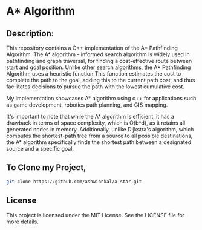 # A* Algorithm


## Description:
This repository contains a C++ implementation of the A* Pathfinding Algorithm. The A* algorithm - informed search algorithm 
is widely used in pathfinding and graph traversal, for finding a cost-effective route between start and goal position. 
Unlike other search algorithms, the A* Pathfinding Algorithm uses a heuristic function This function estimates the 
cost to complete the path to the goal, adding this to the current path cost, and thus facilitates decisions to 
pursue the path with the lowest cumulative cost. 

My implementation showcases A* algorithm using c++ for applications 
such as game development, robotics path planning, and GIS mapping.

It's important to note that while the A* algorithm is efficient, it has a drawback in terms of space complexity, 
which is O(b^d), as it retains all generated nodes in memory. Additionally, unlike Dijkstra's algorithm, which 
computes the shortest-path tree from a source to all possible destinations, the A* algorithm specifically finds 
the shortest path between a designated source and a specific goal.


## To Clone my Project,
```bash
git clone https://github.com/ashwinnkal/a-star.git
```


## License
This project is licensed under the MIT License. See the LICENSE file for more details.
